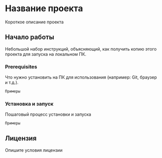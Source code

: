 # **Название проекта**
Короткое описание проекта

## **Начало работы**
Небольшой набор инструкций, объясняющий, как получить копию этого проекта для запуска на локальном ПК.

### **Prerequisites**
Что нужно установить на ПК для использования (например: Git, браузер и т.д.).

```html
Примеры
```

### **Установка и запуск**
Пошаговый процесс установки и запуска

```html
Примеры
```
## Лицензия
Опишите условия лицензии